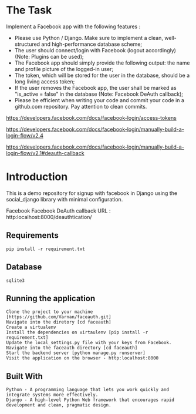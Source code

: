 # The Task

Implement a Facebook app with the following features :

* Please use Python / Django. Make sure to implement a clean, well-structured and high-performance database scheme;
* The user should connect/login with Facebook (logout accordingly) (Note: Plugins can be used);
* The Facebook app should simply provide the following output: the name and profile picture of the logged-in user;
* The token, which will be stored for the user in the database, should be a long living access token;
* If the user removes the Facebook app, the user shall be marked as "is_active = false" in the database (Note: Facebook DeAuth callback);
* Please be efficient when writing your code and commit your code in a github.com repository. Pay attention to clean commits.


https://developers.facebook.com/docs/facebook-login/access-tokens

https://developers.facebook.com/docs/facebook-login/manually-build-a-login-flow/v2.4

https://developers.facebook.com/docs/facebook-login/manually-build-a-login-flow/v2.1#deauth-callback




# Introduction

This is a demo repository for signup with facebook in Django using the social_django library with minimal configuration.

Facebook Facebook DeAuth callback URL : http:localhost:8000/deauthtication/

## Requirements
    pip install -r requirement.txt

## Database
    sqlite3

## Running the application
    Clone the project to your machine [https://github.com/Varnan/faceauth.git]
    Navigate into the diretory [cd faceauth]
    Create a virtualenv
    Install the dependencies on virtaulenv [pip install -r requirement.txt]
    Update the local_settings.py file with your keys from Facebook.
    Navigate into the faceauth directory [cd faceauth]
    Start the backend server [python manage.py runserver]
    Visit the application on the browser - http:localhost:8000

## Built With
    Python - A programming language that lets you work quickly and integrate systems more effectively.
    Django - A high-level Python Web framework that encourages rapid development and clean, pragmatic design.